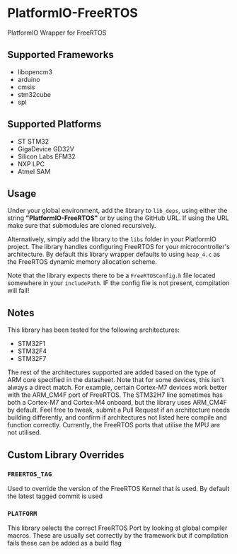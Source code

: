 # PlatformIO-FreeRTOS
PlatformIO Wrapper for FreeRTOS

## Supported Frameworks
- libopencm3
- arduino
- cmsis
- stm32cube
- spl

## Supported Platforms
- ST STM32
- GigaDevice GD32V
- Silicon Labs EFM32
- NXP LPC
- Atmel SAM

## Usage
Under your global environment, add the library to ```lib_deps```, using either the string **"PlatformIO-FreeRTOS"** or by using the GitHub URL. If using the URL make sure that submodules are cloned recursively.

Alternatively, simply add the library to the ```libs``` folder in your PlatformIO project. The library handles configuring FreeRTOS for your microcontroller's architecture. By default this library wrapper defaults to using ```heap_4.c``` as the FreeRTOS dynamic memory allocation scheme.

Note that the library expects there to be a ```FreeRTOSConfig.h``` file located somewhere in your `includePath`. IF the config file is not present, compilation will fail!

## Notes
This library has been tested for the following architectures:

- STM32F1
- STM32F4
- STM32F7

The rest of the architectures supported are added based on the type of ARM core specified in the datasheet. Note that for some devices, this isn't always a direct match. For example, certain Cortex-M7 devices work better with the ARM_CM4F port of FreeRTOS. The STM32H7 line sometimes has both a Cortex-M7 and Cortex-M4 onboard, but the library uses ARM_CM4F by default. Feel free to tweak, submit a Pull Request if an architecture needs building differently, and confirm if architectures not listed here compile and function correctly. Currently, the FreeRTOS ports that utilise the MPU are not utilised.

## Custom Library Overrides

### `FREERTOS_TAG`
Used to override the version of the FreeRTOS Kernel that is used. By default the latest tagged commit is used

### `PLATFORM`
This library selects the correct FreeRTOS Port by looking at global compiler macros. These are usually set correctly by the framework but if compilation fails these can be added as a build flag
